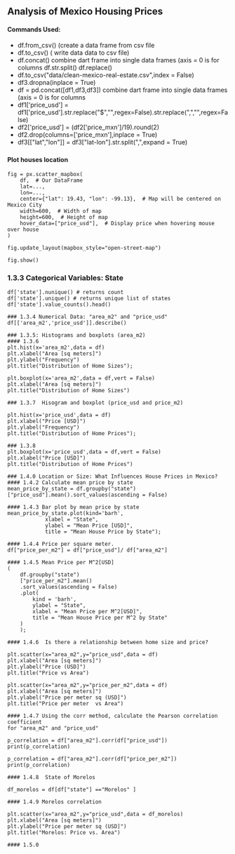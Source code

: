 ## Analysis of Mexico Housing Prices
#### Commands Used:
* df.from_csv() (create a data frame from csv file
* df.to_csv()   ( write data data to csv file)
* df.concat()   combine dart frame into single data frames (axis = 0 is for columns
df.str.split()
df.replace()
* df.to_csv("data/clean-mexico-real-estate.csv",index = False)
* df3.dropna(inplace = True)
* df = pd.concat([df1,df3,df3])  combine dart frame into single data frames (axis = 0 is for columns
* df1['price_usd'] = df1['price_usd'].str.replace("$","",regex=False).str.replace(",","",regex=False)
* df2['price_usd'] = (df2['price_mxn']/19).round(2)
* df2.drop(columns=['price_mxn'],inplace = True)
* df3[["lat","lon"]] = df3["lat-lon"].str.split(",",expand = True)
###
#### Plot houses location
```
fig = px.scatter_mapbox(
    df,  # Our DataFrame
    lat=...,
    lon=...,
    center={"lat": 19.43, "lon": -99.13},  # Map will be centered on Mexico City
    width=600,  # Width of map
    height=600,  # Height of map
    hover_data=["price_usd"],  # Display price when hovering mouse over house
)

fig.update_layout(mapbox_style="open-street-map")

fig.show()
```
### 1.3.3 Categorical Variables: State
```
df['state'].nunique() # returns count
df['state'].unique() # returns unique list of states
df['state'].value_counts().head()

### 1.3.4 Numerical Data: "area_m2" and "price_usd"
df[['area_m2','price_usd']].describe()

### 1.3.5: Histograms and boxplots (area_m2)
#### 1.3.6
plt.hist(x='area_m2',data = df)
plt.xlabel("Area [sq meters]")
plt.ylabel("Frequency")
plt.title("Distribution of Home Sizes");

plt.boxplot(x='area_m2',data = df,vert = False)
plt.xlabel("Area [sq meters]")
plt.title("Distribution of Home Sizes")

### 1.3.7  Hisogram and boxplot (price_usd and price_m2)

plt.hist(x='price_usd',data = df)
plt.xlabel("Price [USD]")
plt.ylabel("Frequency")
plt.title("Distribution of Home Prices");

### 1.3.8
plt.boxplot(x='price_usd',data = df,vert = False)
plt.xlabel("Price [USD]")
plt.title("Distribution of Home Prices")

### 1.4.0 Location or Size: What Influences House Prices in Mexico?
#### 1.4.2 Calculate mean price by state
mean_price_by_state = df.groupby("state")["price_usd"].mean().sort_values(ascending = False)

#### 1.4.3 Bar plot by mean price by state
mean_price_by_state.plot(kind='barh',
            xlabel = "State",
            ylabel = "Mean Price [USD]",
            title = "Mean House Price by State");
            
#### 1.4.4 Price per square meter.
df["price_per_m2"] = df["price_usd"]/ df["area_m2"]

#### 1.4.5 Mean Price per M^2[USD]
(
    df.groupby("state")
    ["price_per_m2"].mean()
    .sort_values(ascending = False)
    .plot(
        kind = 'barh',
        ylabel = "State",
        xlabel = "Mean Price per M^2[USD]",
        title = "Mean House Price per M^2 by State"
    )
    );
	
#### 1.4.6  Is there a relationship between home size and price?
  
plt.scatter(x="area_m2",y="price_usd",data = df)
plt.xlabel("Area [sq meters]")
plt.ylabel("Price (USD]")
plt.title("Price vs Area")

plt.scatter(x="area_m2",y="price_per_m2",data = df)
plt.xlabel("Area [sq meters]")
plt.ylabel("Price per meter sq (USD]")
plt.title("Price per meter  vs Area")

#### 1.4.7 Using the corr method, calculate the Pearson correlation coefficient
for "area_m2" and "price_usd"

p_correlation = df["area_m2"].corr(df["price_usd"])
print(p_correlation)

p_correlation = df["area_m2"].corr(df["price_per_m2"])
print(p_correlation)

#### 1.4.8  State of Morelos

df_morelos = df[df["state"] =="Morelos" ]

#### 1.4.9 Morelos correlation

plt.scatter(x="area_m2",y="price_usd",data = df_morelos)
plt.xlabel("Area [sq meters]")
plt.ylabel("Price per meter sq (USD]")
plt.title("Morelos: Price vs. Area")

#### 1.5.0 


```

